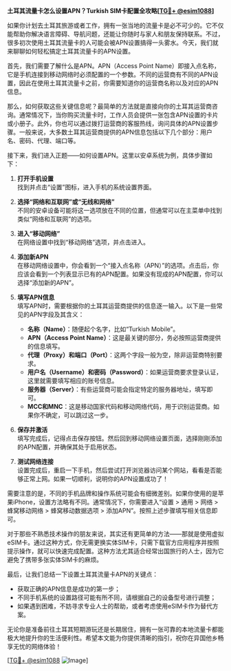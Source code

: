 **土耳其流量卡怎么设置APN？Turkish SIM卡配置全攻略[[TG💪+ @esim1088](https://t.me/s/esim1088)]**

如果你计划去土耳其旅游或者工作，拥有一张当地的流量卡是必不可少的。它不仅能帮助你解决语言障碍、导航问题，还能让你随时与家人和朋友保持联系。不过，很多初次使用土耳其流量卡的人可能会被APN设置搞得一头雾水。今天，我们就来聊聊如何轻松搞定土耳其流量卡的APN设置。

首先，我们需要了解什么是APN。APN（Access Point Name）即接入点名称，它是手机连接到移动网络时必须配置的一个参数。不同的运营商有不同的APN设置，因此在使用土耳其流量卡之前，你需要知道你的运营商名称以及对应的APN信息。

那么，如何获取这些关键信息呢？最简单的方法就是直接向你的土耳其运营商咨询。通常情况下，当你购买流量卡时，工作人员会提供一张包含APN设置的卡片或小册子。此外，你也可以通过拨打运营商的客服热线，询问具体的APN设置步骤。一般来说，大多数土耳其运营商提供的APN信息包括以下几个部分：用户名、密码、代理、端口等。

接下来，我们进入正题——如何设置APN。这里以安卓系统为例，具体步骤如下：

1. **打开手机设置**  
   找到并点击“设置”图标，进入手机的系统设置界面。

2. **选择“网络和互联网”或“无线和网络”**  
   不同的安卓设备可能将这一选项放在不同的位置，但通常可以在主菜单中找到类似“网络和互联网”的选项。

3. **进入“移动网络”**  
   在网络设置中找到“移动网络”选项，并点击进入。

4. **添加新APN**  
   在移动网络设置中，你会看到一个“接入点名称（APN）”的选项。点击后，你应该会看到一个列表显示已有的APN配置。如果没有现成的APN配置，你可以选择“添加新的APN”。

5. **填写APN信息**  
   填写APN时，需要根据你的土耳其运营商提供的信息逐一输入。以下是一些常见的APN字段及其含义：
   
   - **名称（Name）**：随便起个名字，比如“Turkish Mobile”。
   - **APN（Access Point Name）**：这是最关键的部分，务必按照运营商提供的信息填写。
   - **代理（Proxy）和端口（Port）**：这两个字段一般为空，除非运营商特别要求。
   - **用户名（Username）和密码（Password）**：如果运营商要求登录认证，这里就需要填写相应的账号信息。
   - **服务器（Server）**：有些运营商可能会指定特定的服务器地址，填写即可。
   - **MCC和MNC**：这是移动国家代码和移动网络代码，用于识别运营商。如果你不确定，可以跳过这一步。

6. **保存并激活**  
   填写完成后，记得点击保存按钮。然后回到移动网络设置页面，选择刚刚添加的APN配置，并确保其处于启用状态。

7. **测试网络连接**  
   设置完成后，重启一下手机，然后尝试打开浏览器访问某个网站，看看是否能够正常上网。如果一切顺利，说明你的APN设置成功了！

需要注意的是，不同的手机品牌和操作系统可能会有细微差别。如果你使用的是苹果iPhone，设置方法略有不同。通常情况下，你需要进入“设置 > 通用 > 网络 > 蜂窝移动网络 > 蜂窝移动数据选项 > 添加APN”。按照上述步骤填写相关信息即可。

对于那些不熟悉技术操作的朋友来说，其实还有更简单的方法——那就是使用虚拟eSIM卡。通过这种方式，你无需更换实体SIM卡，只需下载官方应用程序并按照提示操作，就可以快速完成配置。这种方法尤其适合经常出国旅行的人士，因为它避免了携带多张实体SIM卡的麻烦。

最后，让我们总结一下设置土耳其流量卡APN的关键点：
- 获取正确的APN信息是成功的第一步；
- 不同手机系统的设置路径可能有所不同，请根据自己的设备型号进行调整；
- 如果遇到困难，不妨寻求专业人士的帮助，或者考虑使用eSIM卡作为替代方案。

无论你是准备前往土耳其短期游玩还是长期居住，拥有一张可靠的本地流量卡都能极大地提升你的生活便利性。希望本文能为你提供清晰的指引，祝你在异国他乡畅享无忧的网络体验！

[[TG💪+ @esim1088](https://t.me/s/esim1088) ![Image](https://i.postimg.cc/4NQfJmqS/Snipaste-2025-05-13-00-14-12.png)]